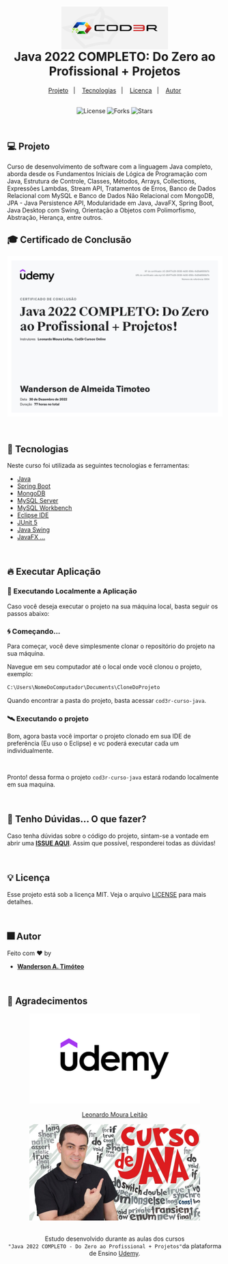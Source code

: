 <h1 align="center">
  <img 
    align="center" 
    alt="Imagem TDD com Java" 
    title="Imagem Teste Driven Development" 
    src="github/cursos-coder.png"
    width="250px"
    height="100"
  />
  <br>
  Java 2022 COMPLETO: Do Zero ao Profissional + Projetos
</h1>

<div align="center">
  <a href="#-projeto">Projeto</a>&nbsp;&nbsp;&nbsp;|&nbsp;&nbsp;&nbsp;
  <a href="#-tecnologias">Tecnologias</a>&nbsp;&nbsp;&nbsp;|&nbsp;&nbsp;&nbsp;
  <a href="#-licença">Licença</a>&nbsp;&nbsp;&nbsp;|&nbsp;&nbsp;&nbsp;
  <a href="#-autor">Autor</a>
</div>

<br> 

<p align="center">
  <img  src="https://img.shields.io/static/v1?label=license&message=MIT&color=15C3D6&labelColor=000000" alt="License">
  <img src="https://img.shields.io/github/forks/Wanderson-A-Timoteo/nlw-heat-origin?label=forks&message=MIT&color=15C3D6&labelColor=000000" alt="Forks">
  <img src="https://img.shields.io/github/stars/Wanderson-A-Timoteo/nlw-heat-origin?label=stars&message=MIT&color=15C3D6&labelColor=000000" alt="Stars">
</p>

<br>

## 💻 Projeto

Curso de desenvolvimento de software com a linguagem Java completo, aborda desde os Fundamentos Iniciais de Lógica de Programação com Java, Estrutura de Controle, Classes, Métodos, Arrays, Collections, Expressões Lambdas, Stream API, Tratamentos de Erros, Banco de Dados Relacional com MySQL e Banco de Dados Não Relacional com MongoDB, JPA - Java Persistence API, Modularidade em Java, JavaFX, Spring Boot, Java Desktop com Swing, Orientação a Objetos com Polimorfismo, Abstração, Herança, entre outros. 
<br>

## 🎓 Certificado de Conclusão

<p align="center">
    <img 
        alt="Imagem Teste Pesquisar ou Remover Cliente" 
        title="Imagem Teste Pesquisar ou Remover Cliente" 
        src="github/certificado - Udemy - Java 2022 COMPLETO - Do Zero ao Profissional Mais Projetos.jpg" 
    />
</p>

<br>

## 🚀 Tecnologias

Neste curso foi utilizada as seguintes tecnologias e ferramentas:

- [Java](https://docs.oracle.com/en/java/)
- [Spring Boot](https://spring.io/projects/spring-boot)
- [MongoDB](https://www.mongodb.com/)
- [MySQL Server](https://www.mysql.com/)
- [MySQL Workbench](https://www.mysql.com/products/workbench/)
- [Eclipse IDE](https://www.eclipse.org/downloads/)
- [JUnit 5](https://www.tutorialspoint.com/junit/index.htm)
- [Java Swing](https://www.javatpoint.com/java-swing)
- [JavaFX ...](https://www.oracle.com/br/java/technologies/javase/javafx-overview.html)


<br>

## 🔥 Executar Aplicação

### 🎇 Executando Localmente a Aplicação

Caso você deseja executar o projeto na sua máquina local, basta seguir os passos abaixo:

### 🌀 Começando...

Para começar, você deve simplesmente clonar o repositório do projeto na sua máquina.

Navegue em seu computador até o local onde você clonou o projeto, exemplo:

```sh
C:\Users\NomeDoComputador\Documents\CloneDoProjeto
```

Quando encontrar a pasta do projeto, basta acessar `cod3r-curso-java`. 

### 🛰️ Executando o projeto

<p>Bom, agora basta você importar o projeto clonado em sua IDE de preferência (Eu uso o Eclipse) e vc poderá executar cada um individualmente.
</p>

<br>

Pronto! dessa forma o projeto `cod3r-curso-java` estará rodando localmente em sua maquina.

<br>

## 🚩 Tenho Dúvidas... O que fazer?

Caso tenha dúvidas sobre o código do projeto, sintam-se a vontade em abrir uma **[ISSUE AQUI](https://github.com/Wanderson-A-Timoteo/cod3r-curso-java/issues)**. Assim que possível, responderei todas as dúvidas!

<br>

## 💡 Licença

Esse projeto está sob a licença MIT. Veja o arquivo [LICENSE](github/LICENSE.md) para mais detalhes.

<br>

## 🎆 Autor

Feito com ♥ by

-  [**Wanderson A. Timóteo**](https://www.wandersontimoteo.ga/)

<br>

## 🤝 Agradecimentos


<div align="center">
  <img alt="Udemy" 
       src="github/udemy.png" 
       width="400px"
  />

<br>

[Leonardo Moura Leitão](https://www.linkedin.com/in/leonardo-leit%C3%A3o-8a5813186/)
<br>

<div align="center">
    <img 
       alt="Cod3r" 
       src="github/Curso-Java-Fundamentos-de-Programação.jpg"
       width="400px" 
    />
</div>

<br>

Estudo desenvolvido durante as aulas dos cursos <br>` "Java 2022 COMPLETO - Do Zero ao Profissional + Projetos" `da plataforma de Ensino [Udemy](https://www.udemy.com/).
